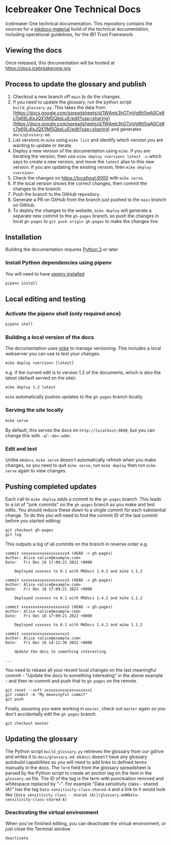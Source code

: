 # Icebreaker One Technical Docs

Icebreaker One technical documentation. This repository contains the sources for a [mkdocs-material](https://squidfunk.github.io/mkdocs-material/)
build of the technical documentation, including operational guidelines, for the IB1 Trust Framework.

## Viewing the docs

Once released, this documentation will be hosted at https://docs.icebreakerone.org

## Process to update the glossary and publish

1. Checkout a new branch off `main` to do the changes.
2. If you need to update the glossary, run the python script `build_glossary.py`. This takes the data from [https://docs.google.com/spreadsheets/d/1W4mk3hGTmVg8tt5wA0Ce8c7q69LdIxJQX1IMSQkeLuE/edit?usp=sharing](https://docs.google.com/spreadsheets/d/1W4mk3hGTmVg8tt5wA0Ce8c7q69LdIxJQX1IMSQkeLuE/edit?usp=sharing) and generates `docs/glossary.md`.
3. List versions in `mike` using `mike list` and identify which version you are wanting to update or iterate.
4. Deploy a new version of the documentation using `mike`. If you are iterating the version, then use `mike deploy <version> latest -u` which says to create a new version, and move the `latest` alias to this new version. If you are updating the existing version, then `mike deploy <version>`.
5. Check the changes on [https://localhost:8000](https://localhost:8000) with `mike serve`.
6. If the local version shows the correct changes, then commit the changes to the branch.
7. Push the branch to the GitHub repository.
8. Generate a PR on GitHub from the branch just pushed to the `main` branch on GitHub.
9. To deploy the changes to the website, `mike deploy` will generate a separate new commit to the `gh-pages` branch, so push the changes in local `gh-pages` to `git push origin gh-pages` to make the changes live. 

## Installation

Building the documentation requires [Python 3](https://www.python.org/) or later.

### Install Python dependencies using pipenv

You will need to have [pipenv installed](https://pipenv.pypa.io/en/latest/installation.html)

```bash
pipenv install
```

## Local editing and testing

### Activate the pipenv shell (only required once)

```bash
pipenv shell
```

### Building a local version of the docs

The documentation uses [mike](https://github.com/jimporter/mike) to manage versioning. This includes a local webserver you can use to test your changes.

```
mike deploy <version> [latest]
```

e.g. if the current edit is to version 1.2 of the documents, which is also the latest (default served on the site):

```
mike deploy 1.2 latest
```

`mike` automatically pushes updates to the `gh-pages` branch locally.

### Serving the site locally

```
mike serve
```

By default, this serves the docs on `http://localhost:8000`, but you can change this with `-a`/`--dev-addr`.

### Edit and test

Unlike `mkdocs`, `mike serve` doesn't automatically refresh when you make changes, so you need to quit `mike serve`,
run `mike deploy` then run `mike serve` again to view changes.

## Pushing completed updates

Each call to `mike deploy` adds a commit to the `gh-pages` branch. This leads to a lot of "junk commits" on the `gh-pages` branch
as you make and test edits. You should reduce these down to a single commit for each substantial change. To do this you will need
to find the commit ID of the last commit before you started editing:

```
git checkout gh-pages
git log
```

This outputs a log of all commits on the branch in reverse order e.g.

```
commit xxxxxxxxxxxxxxxxxxxx4 (HEAD -> gh-pages)
Author: Alice <alice@example.com>
Date:   Fri Dec 16 17:09:21 2022 +0000

    Deployed xxxxxxx to 0.1 with MkDocs 1.4.2 and mike 1.1.2

commit xxxxxxxxxxxxxxxxxxxx3 (HEAD -> gh-pages)
Author: Alice <alice@example.com>
Date:   Fri Dec 16 17:09:21 2022 +0000

    Deployed xxxxxxx to 0.1 with MkDocs 1.4.2 and mike 1.1.2

commit xxxxxxxxxxxxxxxxxxxx2 (HEAD -> gh-pages)
Author: Alice <alice@example.com>
Date:   Fri Dec 16 17:09:21 2022 +0000

    Deployed xxxxxxx to 0.1 with MkDocs 1.4.2 and mike 1.1.2

commit xxxxxxxxxxxxxxxxxxxx1
Author: Alice <alice@example.com>
Date:   Fri Dec 16 14:12:36 2022 +0000

    Update the docs to something interesting

...
```

You need to rebase all your recent local changes on the last meaningful commit - "Update the docs to something interesting" in the above example -
and then re-commit and push that to `gh-pages` on the remote.

```
git reset --soft xxxxxxxxxxxxxxxxxxxx1
git commit -m "My meaningful commit"
git push
```

Finally, assuning you were working in `master`, check out `master` again so you don't accidentally edit the `gh-pages` branch.

```
git checkout master
```

## Updating the glossary

The Python script `build_glossary.py` retrieves the glossary from our gdrive and writes it to `docs/glossary.md`. `mkdocs` doesn't have
any glossary autobuild capabilities so you will need to add links to defined terms manually in the docs. The `Term` field from the
glossary spreadsheet is parsed by the Python script to create an anchor tag on the item in the `glossary.md` file. The ID of the tag is
the term with punctuation renoved and whitespace replaced by "-". For example "Data sensitivity class - shared (A)" has the tag
`Data-sensitivity-class-shared-A` and a link to it would look like
`[Data sensitivity class - shared (A)](glossary.md#Data-sensitivity-class-shared-A)`

### Deactivating the virtual environment

When you've finished editing, you can deactivate the virtual environment, or just close the Terminal window

```
deactivate
```
